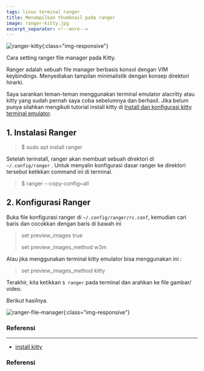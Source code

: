 ```yaml
---
tags: linux terminal ranger
title: Menampilkan thumbnail pada ranger
image: ranger-kitty.jpg
excerpt_separator: <!--more-->
---
```

![ranger-kitty]({{site.baseurl}}/assets/img/ranger-kitty.jpg){:class="img-responsive"}

Cara setting ranger file manager pada Kitty. <!--more-->

Ranger adalah sebuah file manager berbasis konsol dengan VIM keybindings. Menyediakan tampilan minimalistik dengan konsep direktori hirarki.

Saya sarankan teman-teman menggunakan terminal emulator alacritty atau kitty yang sudah pernah saya coba sebelumnya dan berhasil. Jika belum punya silahkan mengikuti tutorial install kitty di [Install dan konfigurasi kitty terminal emulator](https://linoxide.com/kitty-terminal-emulator/).

## 1. Instalasi Ranger

> $ sudo apt install ranger

Setelah terinstall, ranger akan membuat sebuah direktori di `~/.config/ranger` . Untuk menyalin konfigurasi dasar ranger ke direktori tersebut ketikkan command ini di terminal.

> $ ranger --copy-config=all

## 2. Konfigurasi Ranger

Buka file konfigurasi ranger di `~/.config/ranger/rc.conf`, kemudian cari baris dan cocokkan dengan baris di bawah ini

> set preview_images true
>
> set preview_images_method w3m

Atau jika menggunakan terminal kitty emulator bisa menggunakan ini :

> set preview_images_method kitty

Terakhir, kita ketikkan `$ ranger` pada terminal dan arahkan ke file gambar/ video.

Berikut hasilnya.

![ranger-file-manager]({{site.baseurl}}/assets/img/ranger-kitty-tampil-gambar.png){:class="img-responsive"}

### Referensi
---
- [install kitty](https://linoxide.com/kitty-terminal-emulator/)



### Referensi
